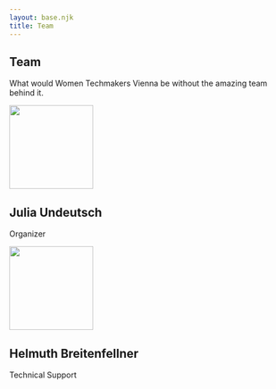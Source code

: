 ```yaml
---
layout: base.njk
title: Team
---
```


<section class="team">
  <div class="container">
    <h1>Team</h1>
    <p>What would Women Techmakers Vienna be without the amazing team behind it.
    </p>
    <div class="members">
      <div class="member">
        <img src="/assets/images/team/julia.jpg" alt="" class="presenter-img" width="150" height="150">
        <h2>Julia Undeutsch</h2>
        <p>Organizer</p>
      </div>
      <div class="member">
        <img src="/assets/images/team/helmuth.jpg" alt="" class="presenter-img" width="150" height="150">
        <h2>Helmuth Breitenfellner</h2>
        <p>Technical Support</p>
      </div>
    </div>
  </div>
</section>
